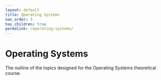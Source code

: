 ```yaml
---
layout: default
title: Operating Systems
nav_order: 3
has_children: true
permalink: /operating-systems/
---
```


# Operating Systems

The outline of the topics designed for the Operating Systems theoretical course.
